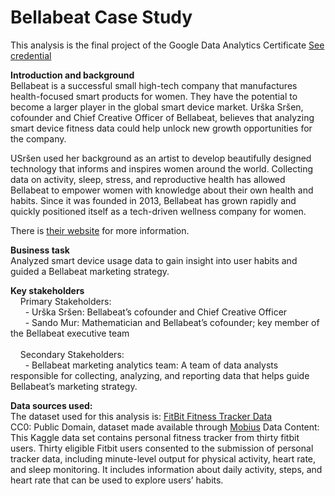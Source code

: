 # Bellabeat Case Study
This analysis is the final project of the Google Data Analytics Certificate <a href="https://www.credly.com/badges/d1beab91-7887-4e3a-b8b6-95bdf82011d0?source=linked_in_profile">See credential</a> 

<b>Introduction and background</b><br>
Bellabeat is a successful small high-tech company that manufactures health-focused smart products for women. They have the potential to become a larger player in the global smart device market. Urška Sršen, cofounder and Chief Creative Officer of Bellabeat, believes that analyzing smart device fitness data could help unlock new growth opportunities for the company.

USršen used her background as an artist to develop beautifully designed technology that informs and inspires women around the world. Collecting data on activity, sleep, stress, and reproductive health has allowed Bellabeat to empower women with knowledge about their own health and habits. Since it was founded in 2013, Bellabeat has grown rapidly and quickly positioned itself as a tech-driven wellness company for women.

There is <a href="https://bellabeat.com/">their website</a> for more information.

<b>Business task</b><br>
Analyzed smart device usage data to gain insight into user habits and guided a Bellabeat marketing strategy.

<b>Key stakeholders</b><br>
&nbsp; &nbsp; Primary Stakeholders:<br>
&nbsp; &nbsp; &nbsp; - Urška Sršen: Bellabeat’s cofounder and Chief Creative Officer<br>
&nbsp; &nbsp; &nbsp; - Sando Mur: Mathematician and Bellabeat’s cofounder; key member of the Bellabeat executive team<br><br>
&nbsp; &nbsp; Secondary Stakeholders:<br>
&nbsp; &nbsp; &nbsp; - Bellabeat marketing analytics team: A team of data analysts responsible for collecting, analyzing, and reporting data that helps guide Bellabeat’s marketing strategy.

<b>Data sources used:</b><br>
The dataset used for this analysis is: <a href="https://www.kaggle.com/arashnic/fitbit">FitBit Fitness Tracker Data</a><br>
CC0: Public Domain, dataset made available through <a href="https://www.kaggle.com/arashnic">Mobius</a>
Data Content: This Kaggle data set contains personal fitness tracker from thirty fitbit users. Thirty eligible Fitbit users consented to the submission of personal tracker data, including minute-level output for physical activity, heart rate, and sleep monitoring. It includes information about daily activity, steps, and heart rate that can be used to explore users’ habits.
